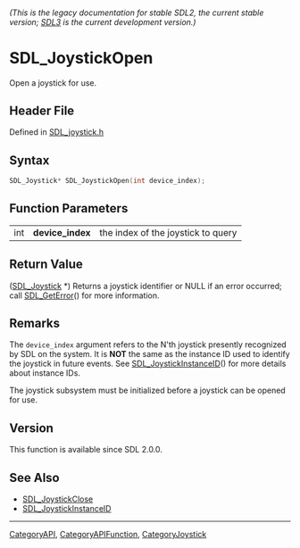 ###### (This is the legacy documentation for stable SDL2, the current stable version; [SDL3](https://wiki.libsdl.org/SDL3/) is the current development version.)
# SDL_JoystickOpen

Open a joystick for use.

## Header File

Defined in [SDL_joystick.h](https://github.com/libsdl-org/SDL/blob/SDL2/include/SDL_joystick.h)

## Syntax

```c
SDL_Joystick* SDL_JoystickOpen(int device_index);
```

## Function Parameters

|     |                  |                                    |
| --- | ---------------- | ---------------------------------- |
| int | **device_index** | the index of the joystick to query |

## Return Value

([SDL_Joystick](SDL_Joystick) *) Returns a joystick identifier or NULL if
an error occurred; call [SDL_GetError](SDL_GetError)() for more
information.

## Remarks

The `device_index` argument refers to the N'th joystick presently
recognized by SDL on the system. It is **NOT** the same as the instance ID
used to identify the joystick in future events. See
[SDL_JoystickInstanceID](SDL_JoystickInstanceID)() for more details about
instance IDs.

The joystick subsystem must be initialized before a joystick can be opened
for use.

## Version

This function is available since SDL 2.0.0.

## See Also

- [SDL_JoystickClose](SDL_JoystickClose)
- [SDL_JoystickInstanceID](SDL_JoystickInstanceID)

----
[CategoryAPI](CategoryAPI), [CategoryAPIFunction](CategoryAPIFunction), [CategoryJoystick](CategoryJoystick)

